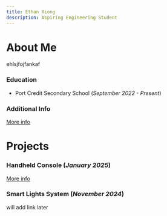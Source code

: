 ```yaml
---
title: Ethan Xiong
description: Aspiring Engineering Student
---
```


# About Me

ehlsjfojfankaf

### Education
- Port Credit Secondary School (_September 2022 - Present_)

### Additional Info

[More info](./aboutme.html)

# Projects

### Handheld Console (_January 2025_)

[More info](./console.html)

### Smart Lights System (_November 2024_)

will add link later